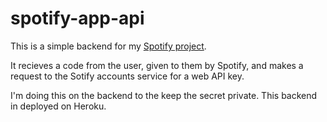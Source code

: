 # spotify-app-api

This is a simple backend for my [Spotify project](https://github.com/ForTheOnesThere/spotify-app).

It recieves a code from the user, given to them by Spotify, and makes a request to the Sotify accounts service for a web API key. 

I'm doing this on the backend to the keep the secret private. This backend in deployed on Heroku.